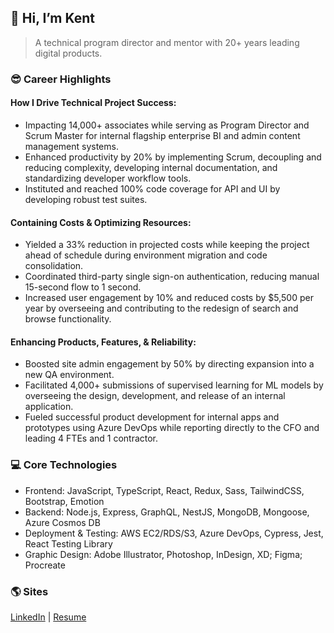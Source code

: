 ## **👋 Hi, I’m Kent**

> A technical program director and mentor with 20+ years leading digital products.

### 😎 Career Highlights

#### How I Drive Technical Project Success: 

- Impacting 14,000+ associates while serving as Program Director and Scrum Master for internal flagship enterprise BI and admin content management systems.
- Enhanced productivity by 20% by implementing Scrum, decoupling and reducing complexity, developing internal documentation, and standardizing developer workflow tools.
- Instituted and reached 100% code coverage for API and UI by developing robust test suites.

#### Containing Costs & Optimizing Resources: 

- Yielded a 33% reduction in projected costs while keeping the project ahead of schedule during environment migration and code consolidation. 
- Coordinated third-party single sign-on authentication, reducing manual 15-second flow to 1 second.
- Increased user engagement by 10% and reduced costs by $5,500 per year by overseeing and contributing to the redesign of search and browse functionality.

#### Enhancing Products, Features, & Reliability: 

- Boosted site admin engagement by 50% by directing expansion into a new QA environment.
- Facilitated 4,000+ submissions of supervised learning for ML models by overseeing the design, development, and release of an internal application.
- Fueled successful product development for internal apps and prototypes using Azure DevOps while reporting directly to the CFO and leading 4 FTEs and 1 contractor. 

### 💻 Core Technologies

- Frontend: JavaScript, TypeScript, React, Redux, Sass, TailwindCSS, Bootstrap, Emotion
- Backend: Node.js, Express, GraphQL, NestJS, MongoDB, Mongoose, Azure Cosmos DB
- Deployment & Testing: AWS EC2/RDS/S3, Azure DevOps, Cypress, Jest, React Testing Library
- Graphic Design: Adobe Illustrator, Photoshop, InDesign, XD; Figma; Procreate

### 🌎 Sites

[LinkedIn](https://www.linkedin.com/in/theartofwarren/) | [Resume](https://www.kentwarren.dev)
